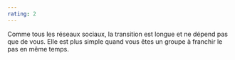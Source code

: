 ```yaml
---
rating: 2
---
```


Comme tous les réseaux sociaux, la transition est longue et ne dépend pas que de vous. Elle est plus simple quand vous êtes un groupe à franchir le pas en même temps.

